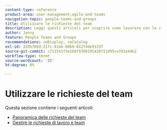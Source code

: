 ```yaml
---
content-type: reference
product-area: user-management;agile-and-teams
navigation-topic: people-teams-and-groups
title: Utilizzare le richieste del team
description: Leggi questi articoli per scoprire come lavorare con le richieste dei team in Workfront.
author: Jenny
feature: People Teams and Groups
recommendations: noDisplay, noCatalog
exl-id: 3d3b786d-217c-414b-b0b9-812f4de9133f
source-git-commit: c711541f3e166f9700195420711d95ce782a44b2
workflow-type: tm+mt
source-wordcount: '35'
ht-degree: 0%

---
```


# Utilizzare le richieste del team

Questa sezione contiene i seguenti articoli:

* [Panoramica delle richieste del team](../../people-teams-and-groups/work-with-team-requests/team-requests-overview.md)
* [Gestire le richieste di lavoro e team](../../people-teams-and-groups/work-with-team-requests/manage-work-and-team-requests.md)
